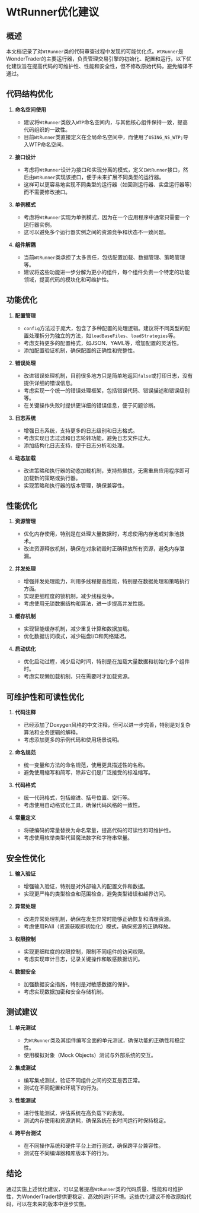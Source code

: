 # WtRunner优化建议

## 概述

本文档记录了对`WtRunner`类的代码审查过程中发现的可能优化点。`WtRunner`是WonderTrader的主要运行器，负责管理交易引擎的初始化、配置和运行。以下优化建议旨在提高代码的可维护性、性能和安全性，但不修改原始代码，避免编译不通过。

## 代码结构优化

1. **命名空间使用**
   - 建议将`WtRunner`类放入`WTP`命名空间内，与其他核心组件保持一致，提高代码组织的一致性。
   - 目前`WtRunner`类直接定义在全局命名空间中，而使用了`USING_NS_WTP;`导入WTP命名空间。

2. **接口设计**
   - 考虑将`WtRunner`设计为接口和实现分离的模式，定义`IWtRunner`接口，然后由`WtRunner`实现该接口，便于未来扩展不同类型的运行器。
   - 这样可以更容易地实现不同类型的运行器（如回测运行器、实盘运行器等）而不需要修改接口。

3. **单例模式**
   - 考虑将`WtRunner`实现为单例模式，因为在一个应用程序中通常只需要一个运行器实例。
   - 这可以避免多个运行器实例之间的资源竞争和状态不一致问题。

4. **组件解耦**
   - 当前`WtRunner`类承担了太多责任，包括配置加载、数据管理、策略管理等。
   - 建议将这些功能进一步分解为更小的组件，每个组件负责一个特定的功能领域，提高代码的模块化和可维护性。

## 功能优化

1. **配置管理**
   - `config`方法过于庞大，包含了多种配置的处理逻辑。建议将不同类型的配置处理拆分为独立的方法，如`loadBaseFiles`、`loadStrategies`等。
   - 考虑支持更多的配置格式，如JSON、YAML等，增加配置的灵活性。
   - 添加配置验证机制，确保配置的正确性和完整性。

2. **错误处理**
   - 改进错误处理机制，目前很多地方只是简单地返回`false`或打印日志，没有提供详细的错误信息。
   - 考虑实现一个统一的错误处理框架，包括错误代码、错误描述和错误级别等。
   - 在关键操作失败时提供更详细的错误信息，便于问题诊断。

3. **日志系统**
   - 增强日志系统，支持更多的日志级别和日志格式。
   - 考虑实现日志过滤和日志轮转功能，避免日志文件过大。
   - 添加结构化日志支持，便于日志分析和处理。

4. **动态加载**
   - 改进策略和执行器的动态加载机制，支持热插拔，无需重启应用程序即可加载新的策略或执行器。
   - 实现策略和执行器的版本管理，确保兼容性。

## 性能优化

1. **资源管理**
   - 优化内存使用，特别是在处理大量数据时，考虑使用内存池或对象池技术。
   - 改进资源释放机制，确保在对象销毁时正确释放所有资源，避免内存泄漏。

2. **并发处理**
   - 增强并发处理能力，利用多线程提高性能，特别是在数据处理和策略执行方面。
   - 实现更细粒度的锁机制，减少线程竞争。
   - 考虑使用无锁数据结构和算法，进一步提高并发性能。

3. **缓存机制**
   - 实现智能缓存机制，减少重复计算和数据加载。
   - 优化数据访问模式，减少磁盘I/O和网络延迟。

4. **启动优化**
   - 优化启动过程，减少启动时间，特别是在加载大量数据和初始化多个组件时。
   - 考虑实现懒加载机制，只在需要时才加载资源。

## 可维护性和可读性优化

1. **代码注释**
   - 已经添加了Doxygen风格的中文注释，但可以进一步完善，特别是对复杂算法和业务逻辑的解释。
   - 考虑添加更多的示例代码和使用场景说明。

2. **命名规范**
   - 统一变量和方法的命名规范，使用更具描述性的名称。
   - 避免使用缩写和简写，除非它们是广泛接受的标准缩写。

3. **代码格式**
   - 统一代码格式，包括缩进、括号位置、空行等。
   - 考虑使用自动格式化工具，确保代码风格的一致性。

4. **常量定义**
   - 将硬编码的常量替换为命名常量，提高代码的可读性和可维护性。
   - 考虑使用枚举类型代替魔法数字和字符串常量。

## 安全性优化

1. **输入验证**
   - 增强输入验证，特别是对外部输入的配置文件和数据。
   - 实现更严格的类型检查和范围检查，避免类型错误和越界访问。

2. **异常处理**
   - 改进异常处理机制，确保在发生异常时能够正确恢复和清理资源。
   - 考虑使用RAII（资源获取即初始化）模式，确保资源的正确释放。

3. **权限控制**
   - 实现更细粒度的权限控制，限制不同组件的访问权限。
   - 考虑实现审计日志，记录关键操作和敏感数据访问。

4. **数据安全**
   - 加强数据安全措施，特别是对敏感数据的保护。
   - 考虑实现数据加密和安全存储机制。

## 测试建议

1. **单元测试**
   - 为`WtRunner`类及其组件编写全面的单元测试，确保功能的正确性和稳定性。
   - 使用模拟对象（Mock Objects）测试与外部系统的交互。

2. **集成测试**
   - 编写集成测试，验证不同组件之间的交互是否正常。
   - 测试在不同配置和环境下的行为。

3. **性能测试**
   - 进行性能测试，评估系统在高负载下的表现。
   - 测试内存使用和资源消耗，确保系统在长时间运行时保持稳定。

4. **跨平台测试**
   - 在不同操作系统和硬件平台上进行测试，确保跨平台兼容性。
   - 测试在不同编译器和库版本下的行为。

## 结论

通过实施上述优化建议，可以显著提高`WtRunner`类的代码质量、性能和可维护性，为WonderTrader提供更稳定、高效的运行环境。这些优化建议不修改原始代码，可以在未来的版本中逐步实施。
